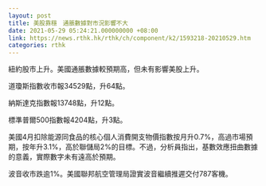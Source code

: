 ```yaml
---
layout: post
title: 美股靠穩　通脹數據對市況影響不大
date: 2021-05-29 05:24:21.000000000 +08:00
link: https://news.rthk.hk/rthk/ch/component/k2/1593218-20210529.htm
categories: rthk
---
```


紐約股市上升。美國通脹數據較預期高，但未有影響美股上升。

道瓊斯指數收市報34529點，升64點。

納斯達克指數報13748點，升12點。

標準普爾500指數報4204點，升3點。

美國4月扣除能源同食品的核心個人消費開支物價指數按月升0.7%，高過市場預期，按年升3.1%，高於聯儲局2%的目標。不過，分析員指出，基數效應扭曲數據的意義，實際數字未有遠高於預期。

波音收市跌逾1%。美國聯邦航空管理局證實波音繼續推遲交付787客機。

